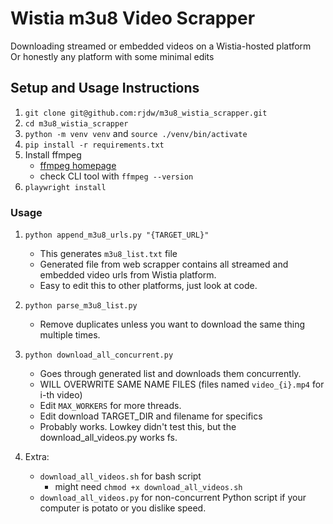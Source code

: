 # Wistia m3u8 Video Scrapper

Downloading streamed or embedded videos on a Wistia-hosted platform  
Or honestly any platform with some minimal edits

## Setup and Usage Instructions

1. `git clone git@github.com:rjdw/m3u8_wistia_scrapper.git`
2. `cd m3u8_wistia_scrapper`
3. `python -m venv venv` and `source ./venv/bin/activate`
4. `pip install -r requirements.txt`
5. Install ffmpeg
    - [ffmpeg homepage](https://www.ffmpeg.org/)
    - check CLI tool with `ffmpeg --version`
6. `playwright install`

### Usage

1. `python append_m3u8_urls.py "{TARGET_URL}"`
    - This generates `m3u8_list.txt` file
    - Generated file from web scrapper contains all streamed and embedded
    video urls from Wistia platform.
    - Easy to edit this to other platforms, just look at code.
2. `python parse_m3u8_list.py`
    - Remove duplicates unless you want to download the same thing multiple times.
2. `python download_all_concurrent.py`
    - Goes through generated list and downloads them concurrently.
    - WILL OVERWRITE SAME NAME FILES (files named `video_{i}.mp4` for i-th video)
    - Edit `MAX_WORKERS` for more threads.
    - Edit download TARGET_DIR and filename for specifics
    - Probably works. Lowkey didn't test this, but the download_all_videos.py works fs.

3. Extra:
    - `download_all_videos.sh` for bash script
        - might need `chmod +x download_all_videos.sh`
    - `download_all_videos.py` for non-concurrent Python script if your computer is potato or you dislike speed.
